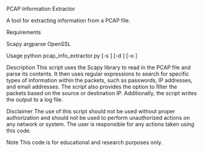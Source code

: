 PCAP Information Extractor

A tool for extracting information from a PCAP file.

Requirements

Scapy
argparse
OpenSSL

Usage
python pcap_info_extractor.py <pcapfile> [-s <src IP>] [-d <dst IP>] [-o <output file>]

Description
This script uses the Scapy library to read in the PCAP file and parse its contents. It then uses regular expressions to search for specific types of information within the packets, such as passwords, IP addresses, and email addresses. The script also provides the option to filter the packets based on the source or destination IP. Additionally, the script writes the output to a log file.

Disclaimer
The use of this script should not be used without proper authorization and should not be used to perform unauthorized actions on any network or system. The user is responsible for any actions taken using this code.

Note
This code is for educational and research purposes only.
